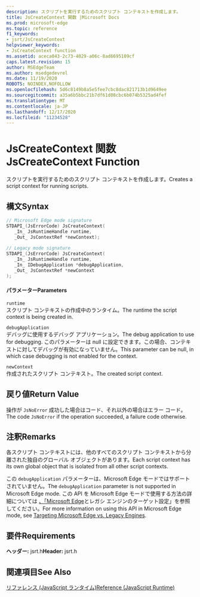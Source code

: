```yaml
---
description: スクリプトを実行するためのスクリプト コンテキストを作成します。
title: JsCreateContext 関数 |Microsoft Docs
ms.prod: microsoft-edge
ms.topic: reference
f1_keywords:
- jsrt/JsCreateContext
helpviewer_keywords:
- JsCreateContext function
ms.assetid: aceca043-2c73-4029-a06c-8ad6695109cf
caps.latest.revision: 15
author: MSEdgeTeam
ms.author: msedgedevrel
ms.date: 11/19/2020
ROBOTS: NOINDEX,NOFOLLOW
ms.openlocfilehash: 5d6c8149b8a5e5fee7cbc8dac821713b1d9649ee
ms.sourcegitcommit: a35a6b5bbc21b7df61d08cbc6b074b5325ad4fef
ms.translationtype: MT
ms.contentlocale: ja-JP
ms.lasthandoff: 12/17/2020
ms.locfileid: "11234528"
---
```

# <span data-ttu-id="96e8f-103">JsCreateContext 関数</span><span class="sxs-lookup"><span data-stu-id="96e8f-103">JsCreateContext Function</span></span>

<span data-ttu-id="96e8f-104">スクリプトを実行するためのスクリプト コンテキストを作成します。</span><span class="sxs-lookup"><span data-stu-id="96e8f-104">Creates a script context for running scripts.</span></span>  
  
## <span data-ttu-id="96e8f-105">構文</span><span class="sxs-lookup"><span data-stu-id="96e8f-105">Syntax</span></span>  
  
```cpp  
// Microsoft Edge mode signature  
STDAPI_(JsErrorCode) JsCreateContext(  
   _In_ JsRuntimeHandle runtime,  
   _Out_ JsContextRef *newContext);  
  
// Legacy mode signature  
STDAPI_(JsErrorCode) JsCreateContext(  
   _In_ JsRuntimeHandle runtime,  
   _In_ IDebugApplication *debugApplication,  
   _Out_ JsContextRef *newContext  
);  
```  
  
#### <span data-ttu-id="96e8f-106">パラメーター</span><span class="sxs-lookup"><span data-stu-id="96e8f-106">Parameters</span></span>  
 `runtime`  
 <span data-ttu-id="96e8f-107">スクリプト コンテキストの作成中のランタイム。</span><span class="sxs-lookup"><span data-stu-id="96e8f-107">The runtime the script context is being created in.</span></span>  
  
 `debugApplication`  
 <span data-ttu-id="96e8f-108">デバッグに使用するデバッグ アプリケーション。</span><span class="sxs-lookup"><span data-stu-id="96e8f-108">The debug application to use for debugging.</span></span> <span data-ttu-id="96e8f-109">このパラメーターは null に設定できます。この場合、コンテキストに対してデバッグが有効になっていません。</span><span class="sxs-lookup"><span data-stu-id="96e8f-109">This parameter can be null, in which case debugging is not enabled for the context.</span></span>  
  
 `newContext`  
 <span data-ttu-id="96e8f-110">作成されたスクリプト コンテキスト。</span><span class="sxs-lookup"><span data-stu-id="96e8f-110">The created script context.</span></span>  
  
## <span data-ttu-id="96e8f-111">戻り値</span><span class="sxs-lookup"><span data-stu-id="96e8f-111">Return Value</span></span>  
 <span data-ttu-id="96e8f-112">操作が `JsNoError` 成功した場合はコード、それ以外の場合はエラー コード。</span><span class="sxs-lookup"><span data-stu-id="96e8f-112">The code `JsNoError` if the operation succeeded, a failure code otherwise.</span></span>  
  
## <span data-ttu-id="96e8f-113">注釈</span><span class="sxs-lookup"><span data-stu-id="96e8f-113">Remarks</span></span>  
 <span data-ttu-id="96e8f-114">各スクリプト コンテキストには、他のすべてのスクリプト コンテキストから分離された独自のグローバル オブジェクトがあります。</span><span class="sxs-lookup"><span data-stu-id="96e8f-114">Each script context has its own global object that is isolated from all other script contexts.</span></span>  
  
 <span data-ttu-id="96e8f-115">この `debugApplication` パラメーターは、Microsoft Edge モードではサポートされていません。</span><span class="sxs-lookup"><span data-stu-id="96e8f-115">The `debugApplication` parameter is not supported in Microsoft Edge mode.</span></span> <span data-ttu-id="96e8f-116">この API を Microsoft Edge モードで使用する方法の詳細については [、「Microsoft Edge](../chakra-hosting/targeting-edge-vs-legacy-engines-in-jsrt-apis.md)とレガシ エンジンのターゲット設定」を参照してください。</span><span class="sxs-lookup"><span data-stu-id="96e8f-116">For more information on using this API in Microsoft Edge mode, see [Targeting Microsoft Edge vs. Legacy Engines](../chakra-hosting/targeting-edge-vs-legacy-engines-in-jsrt-apis.md).</span></span>  
  
## <span data-ttu-id="96e8f-117">要件</span><span class="sxs-lookup"><span data-stu-id="96e8f-117">Requirements</span></span>  
 <span data-ttu-id="96e8f-118">**ヘッダー:** jsrt.h</span><span class="sxs-lookup"><span data-stu-id="96e8f-118">**Header:** jsrt.h</span></span>  
  
## <span data-ttu-id="96e8f-119">関連項目</span><span class="sxs-lookup"><span data-stu-id="96e8f-119">See Also</span></span>  
 [<span data-ttu-id="96e8f-120">リファレンス (JavaScript ランタイム)</span><span class="sxs-lookup"><span data-stu-id="96e8f-120">Reference (JavaScript Runtime)</span></span>](../chakra-hosting/reference-javascript-runtime.md)
